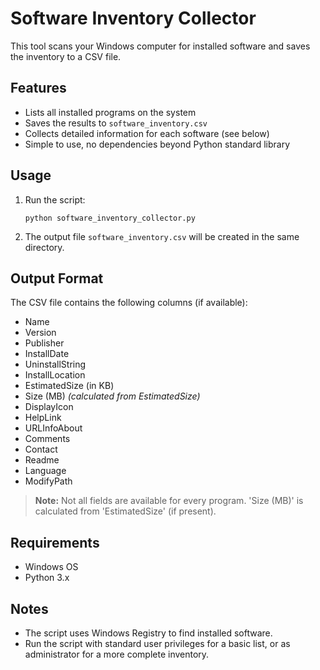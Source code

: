 # Software Inventory Collector

This tool scans your Windows computer for installed software and saves the inventory to a CSV file.

## Features
- Lists all installed programs on the system
- Saves the results to `software_inventory.csv`
- Collects detailed information for each software (see below)
- Simple to use, no dependencies beyond Python standard library

## Usage
1. Run the script:
   ```
   python software_inventory_collector.py
   ```
2. The output file `software_inventory.csv` will be created in the same directory.

## Output Format
The CSV file contains the following columns (if available):
- Name
- Version
- Publisher
- InstallDate
- UninstallString
- InstallLocation
- EstimatedSize (in KB)
- Size (MB) *(calculated from EstimatedSize)*
- DisplayIcon
- HelpLink
- URLInfoAbout
- Comments
- Contact
- Readme
- Language
- ModifyPath

> **Note:** Not all fields are available for every program. 'Size (MB)' is calculated from 'EstimatedSize' (if present).

## Requirements
- Windows OS
- Python 3.x

## Notes
- The script uses Windows Registry to find installed software.
- Run the script with standard user privileges for a basic list, or as administrator for a more complete inventory. 